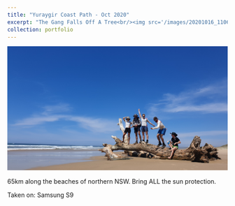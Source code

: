 ```yaml
---
title: "Yuraygir Coast Path - Oct 2020"
excerpt: "The Gang Falls Off A Tree<br/><img src='/images/20201016_110600.jpg'>"
collection: portfolio
---
```


<img src='/images/20201016_110600.jpg'>

65km along the beaches of northern NSW. Bring ALL the sun protection.

Taken on: Samsung S9
